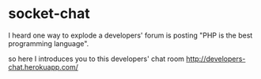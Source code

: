 # socket-chat

I heard one way to explode a developers' forum is posting "PHP is the best programming language".

so here I introduces you to this developers' chat room http://developers-chat.herokuapp.com/
